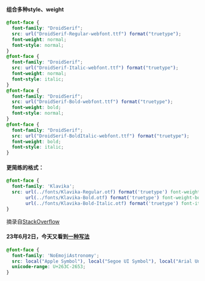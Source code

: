 

#### 组合多种style、weight
```css
@font-face {
  font-family: "DroidSerif";
  src: url("DroidSerif-Regular-webfont.ttf") format("truetype");
  font-weight: normal;
  font-style: normal;
}
@font-face {
  font-family: "DroidSerif";
  src: url("DroidSerif-Italic-webfont.ttf") format("truetype");
  font-weight: normal;
  font-style: italic;
}
@font-face {
  font-family: "DroidSerif";
  src: url("DroidSerif-Bold-webfont.ttf") format("truetype");
  font-weight: bold;
  font-style: normal;
}
@font-face {
  font-family: "DroidSerif";
  src: url("DroidSerif-BoldItalic-webfont.ttf") format("truetype");
  font-weight: bold;
  font-style: italic;
}
```

#### 更简练的格式：
```css
@font-face {
  font-family: 'Klavika';
  src: url(../fonts/Klavika-Regular.otf) format('truetype') font-weight-normal,
       url(../fonts/Klavika-Bold.otf) format('truetype') font-weight-bold,
       url(../fonts/Klavika-Bold-Italic.otf) format('truetype') font-italic font-weight-bold;
}
```
摘录自[StackOverflow](https://stackoverflow.com/questions/28279989/multiple-font-weights-one-font-face-query)

#### 23年6月2日，今天又看到[一种写法](https://stackoverflow.com/a/71851290)
```css
@font-face {
  font-family: 'NoEmojiAstronomy';
  src: local("Apple Symbol"), local("Segoe UI Symbol"), local("Arial Unicode MS"), local("Menlo"), local("sans-serif");
  unicode-range: U+263C-2653;
}
```

